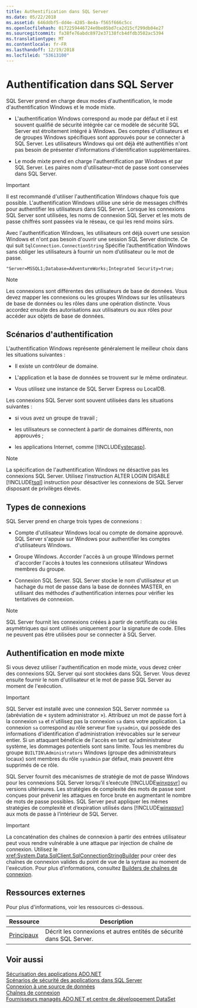 ```yaml
---
title: Authentification dans SQL Server
ms.date: 05/22/2018
ms.assetid: 646ddbf5-dd4e-4285-8e4a-f565f666c5cc
ms.openlocfilehash: 0172259446724e0be85bd7ca2d15cf299db04e27
ms.sourcegitcommit: fa38fe76abdc8972e37138fcb4dfdb3502ac5394
ms.translationtype: MT
ms.contentlocale: fr-FR
ms.lasthandoff: 12/19/2018
ms.locfileid: "53613100"
---
```

# <a name="authentication-in-sql-server"></a>Authentification dans SQL Server
SQL Server prend en charge deux modes d'authentification, le mode d'authentification Windows et le mode mixte.  
  
-   L'authentification Windows correspond au mode par défaut et il est souvent qualifié de sécurité intégrée car ce modèle de sécurité SQL Server est étroitement intégré à Windows. Des comptes d'utilisateurs et de groupes Windows spécifiques sont approuvés pour se connecter à SQL Server. Les utilisateurs Windows qui ont déjà été authentifiés n'ont pas besoin de présenter d'informations d'identification supplémentaires.  
  
-   Le mode mixte prend en charge l'authentification par Windows et par SQL Server. Les paires nom d'utilisateur–mot de passe sont conservées dans SQL Server.  
  
> [!IMPORTANT]
>  Il est recommandé d'utiliser l'authentification Windows chaque fois que possible. L'authentification Windows utilise une série de messages chiffrés pour authentifier les utilisateurs dans SQL Server. Lorsque les connexions SQL Server sont utilisées, les noms de connexion SQL Server et les mots de passe chiffrés sont passées via le réseau, ce qui les rend moins sûrs.  
  
 Avec l'authentification Windows, les utilisateurs ont déjà ouvert une session Windows et n'ont pas besoin d'ouvrir une session SQL Server distincte. Ce qui suit `SqlConnection.ConnectionString` Spécifie l’authentification Windows sans obliger les utilisateurs à fournir un nom d’utilisateur ou le mot de passe.  
  
```  
"Server=MSSQL1;Database=AdventureWorks;Integrated Security=true;  
```  
  
> [!NOTE]
>  Les connexions sont différentes des utilisateurs de base de données. Vous devez mapper les connexions ou les groupes Windows sur les utilisateurs de base de données ou les rôles dans une opération distincte. Vous accordez ensuite des autorisations aux utilisateurs ou aux rôles pour accéder aux objets de base de données.  
  
## <a name="authentication-scenarios"></a>Scénarios d'authentification  
 L'authentification Windows représente généralement le meilleur choix dans les situations suivantes :  
  
-   Il existe un contrôleur de domaine.  
  
-   L'application et la base de données se trouvent sur le même ordinateur.  
  
-   Vous utilisez une instance de SQL Server Express ou LocalDB.  
  
 Les connexions SQL Server sont souvent utilisées dans les situations suivantes :  
  
-   si vous avez un groupe de travail ;  
  
-   les utilisateurs se connectent à partir de domaines différents, non approuvés ;  
  
-   les applications Internet, comme [!INCLUDE[vstecasp](../../../../../includes/vstecasp-md.md)].  
  
> [!NOTE]
>  La spécification de l'authentification Windows ne désactive pas les connexions SQL Server. Utilisez l’instruction ALTER LOGIN DISABLE [!INCLUDE[tsql](../../../../../includes/tsql-md.md)] instruction pour désactiver les connexions de SQL Server disposant de privilèges élevés.  
  
## <a name="login-types"></a>Types de connexions  
 SQL Server prend en charge trois types de connexions :  
  
-   Compte d'utilisateur Windows local ou compte de domaine approuvé. SQL Server s'appuie sur Windows pour authentifier les comptes d'utilisateurs Windows.  
  
-   Groupe Windows. Accorder l'accès à un groupe Windows permet d'accorder l'accès à toutes les connexions utilisateur Windows membres du groupe.  
  
-   Connexion SQL Server. SQL Server stocke le nom d'utilisateur et un hachage du mot de passe dans la base de données MASTER, en utilisant des méthodes d'authentification internes pour vérifier les tentatives de connexion.  
  
> [!NOTE]
>  SQL Server fournit les connexions créées à partir de certificats ou clés asymétriques qui sont utilisés uniquement pour la signature de code. Elles ne peuvent pas être utilisées pour se connecter à SQL Server.  
  
## <a name="mixed-mode-authentication"></a>Authentification en mode mixte  
 Si vous devez utiliser l'authentification en mode mixte, vous devez créer des connexions SQL Server qui sont stockées dans SQL Server. Vous devez ensuite fournir le nom d'utilisateur et le mot de passe SQL Server au moment de l'exécution.  
  
> [!IMPORTANT]
>  SQL Server est installé avec une connexion SQL Server nommée `sa` (abréviation de « system administrator »). Attribuez un mot de passe fort à la connexion `sa` et n'utilisez pas la connexion `sa` dans votre application. La connexion `sa` correspond au rôle serveur fixe `sysadmin`, qui possède des informations d'identification d'administration irrévocables sur le serveur entier. Si un attaquant bénéficie de l'accès en tant qu'administrateur système, les dommages potentiels sont sans limite. Tous les membres du groupe `BUILTIN\Administrators` Windows (groupe des administrateurs locaux) sont membres du rôle `sysadmin` par défaut, mais peuvent être supprimés de ce rôle.  
  
 SQL Server fournit des mécanismes de stratégie de mot de passe Windows pour les connexions SQL Server lorsqu’il s’exécute [!INCLUDE[winxpsvr](../../../../../includes/winxpsvr-md.md)] ou versions ultérieures. Les stratégies de complexité des mots de passe sont conçues pour prévenir les attaques en force brute en augmentant le nombre de mots de passe possibles. SQL Server peut appliquer les mêmes stratégies de complexité et d’expiration utilisés dans [!INCLUDE[winxpsvr](../../../../../includes/winxpsvr-md.md)] aux mots de passe à l’intérieur de SQL Server.  
  
> [!IMPORTANT]
>  La concaténation des chaînes de connexion à partir des entrées utilisateur peut vous rendre vulnérable à une attaque par injection de chaîne de connexion. Utilisez le <xref:System.Data.SqlClient.SqlConnectionStringBuilder> pour créer des chaînes de connexion valides du point de vue de la syntaxe au moment de l'exécution. Pour plus d’informations, consultez [Builders de chaînes de connexion](../../../../../docs/framework/data/adonet/connection-string-builders.md).  
  
## <a name="external-resources"></a>Ressources externes  
 Pour plus d'informations, voir les ressources ci-dessous.  
  
|Ressource|Description|  
|--------------|-----------------|  
|[Principaux](/sql/relational-databases/security/authentication-access/principals-database-engine)|Décrit les connexions et autres entités de sécurité dans SQL Server.|  
  
## <a name="see-also"></a>Voir aussi  
 [Sécurisation des applications ADO.NET](../../../../../docs/framework/data/adonet/securing-ado-net-applications.md)  
 [Scénarios de sécurité des applications dans SQL Server](../../../../../docs/framework/data/adonet/sql/application-security-scenarios-in-sql-server.md)  
 [Connexion à une source de données](../../../../../docs/framework/data/adonet/connecting-to-a-data-source.md)  
 [Chaînes de connexion](../../../../../docs/framework/data/adonet/connection-strings.md)  
 [Fournisseurs managés ADO.NET et centre de développement DataSet](https://go.microsoft.com/fwlink/?LinkId=217917)
